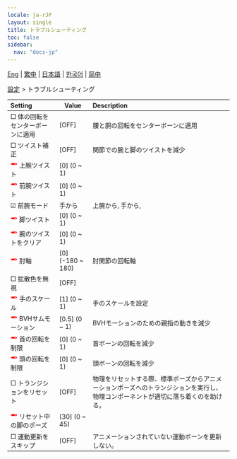 ```yaml
---
locale: ja-rJP
layout: single
title: トラブルシューティング
toc: false
sidebar:
  nav: "docs-jp"
---
```

[Eng](/dancexr/menu/2025.4/actor/troubleshooting) | [繁中](/tw/dancexr/menu/2025.4/actor/troubleshooting) | [日本語](/jp/dancexr/menu/2025.4/actor/troubleshooting) | [한국어](/kr/dancexr/menu/2025.4/actor/troubleshooting) | [简中](/zh/dancexr/menu/2025.4/actor/troubleshooting)

[設定](../menu#設定) > トラブルシューティング



| Setting | Value | Description |
| :--- | --- | :--- |
|  □ 体の回転をセンターボーンに適用| [OFF] | 腰と胴の回転をセンターボーンに適用
|  □ ツイスト補正| [OFF] | 関節での腕と脚のツイストを減少
| <img src="/images/icon/ic_slider.png" alt="slider icon"/> 上腕ツイスト| [0] (0 ~ 1) | 
| <img src="/images/icon/ic_slider.png" alt="slider icon"/> 前腕ツイスト| [0] (0 ~ 1) | 
| ☑ 前腕モード| 手から | 上腕から, 手から, 
| <img src="/images/icon/ic_slider.png" alt="slider icon"/> 脚ツイスト| [0] (0 ~ 1) | 
| <img src="/images/icon/ic_slider.png" alt="slider icon"/> 腕のツイストをクリア| [0] (0 ~ 1) | 
| <img src="/images/icon/ic_slider.png" alt="slider icon"/> 肘軸| [0] (-180 ~ 180) | 肘関節の回転軸
|  □ 拡散色を無視| [OFF] | 
| <img src="/images/icon/ic_slider.png" alt="slider icon"/> 手のスケール| [1] (0 ~ 1) | 手のスケールを設定
| <img src="/images/icon/ic_slider.png" alt="slider icon"/> BVHサムモーション| [0.5] (0 ~ 1) | BVHモーションのための親指の動きを減少
| <img src="/images/icon/ic_slider.png" alt="slider icon"/> 首の回転を制限| [0] (0 ~ 1) | 首ボーンの回転を減少
| <img src="/images/icon/ic_slider.png" alt="slider icon"/> 頭の回転を制限| [0] (0 ~ 1) | 頭ボーンの回転を減少
|  □ トランジションをリセット| [OFF] | 物理をリセットする際、標準ポーズからアニメーションポーズへのトランジションを実行し、物理コンポーネントが適切に落ち着くのを助ける。
| <img src="/images/icon/ic_slider.png" alt="slider icon"/> リセット中の脚のポーズ| [30] (0 ~ 45) | 
|  □ 運動更新をスキップ| [OFF] | アニメーションされていない運動ボーンを更新しない。
